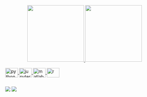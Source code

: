 

<!--
**diogosens/diogosens** is a ✨ _special_ ✨ repository because its `README.md` (this file) appears on your GitHub profile.

Here are some ideas to get you started:

### Hi there 👋

- 🔭 I’m currently working on ...
- 🌱 I’m currently learning ...
- 👯 I’m looking to collaborate on ...
- 🤔 I’m looking for help with ...
- 💬 Ask me about ...
- 📫 How to reach me: ...
- 😄 Pronouns: ...
- ⚡ Fun fact: ...
-->

<div align="center">
  
  <a href="https://github.com/diogosens">
  <img height="180em" src="https://github-readme-stats.vercel.app/api?username=diogosens&show_icons=true&theme=gruvbox&include_all_commits=true&count_private=true"/>
  <img height="180em" src="https://github-readme-stats.vercel.app/api/top-langs/?username=diogosens&layout=compact&langs_count=7&theme=gruvbox"/>

</div>

<div style="display: inline_block"><br>

   <img align="center" alt="python" height="30" width="40" src="https://cdn.jsdelivr.net/gh/devicons/devicon/icons/python/python-original.svg" />
   <img align="center" alt="jupyter" height="30" width="40" src="https://cdn.jsdelivr.net/gh/devicons/devicon/icons/jupyter/jupyter-original.svg" />
   <img align="center" alt="matlab" height="30" width="40" src="https://cdn.jsdelivr.net/gh/devicons/devicon/icons/matlab/matlab-original.svg" />
   <img align="center" alt="r" height="30" width="40" img src="https://cdn.jsdelivr.net/gh/devicons/devicon/icons/rstudio/rstudio-original.svg" />
  
</div>
  
  ##

  
<div> 

  <a href = "mailto:diogosens@gmail.com"><img src="https://img.shields.io/badge/-Gmail-%23333?style=for-the-badge&logo=gmail&logoColor=white" target="_blank"></a>
  <a href="https://www.linkedin.com/in/diogosens" target="_blank"><img src="https://img.shields.io/badge/-LinkedIn-%230077B5?style=for-the-badge&logo=linkedin&logoColor=white" target="_blank"></a> 
 
</div>
